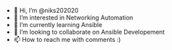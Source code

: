 - 👋 Hi, I’m @niks202020
- 👀 I’m interested in Networking Automation
- 🌱 I’m currently learning Ansible
- 💞️ I’m looking to collaborate on Ansible Developement
- 📫 How to reach me with comments :)

<!---
niks202020/niks202020 is a ✨ special ✨ repository because its `README.md` (this file) appears on your GitHub profile.
You can click the Preview link to take a look at your changes.
--->
